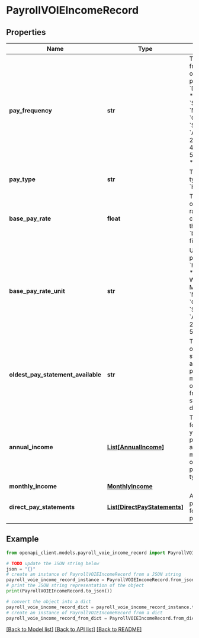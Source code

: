 # PayrollVOIEIncomeRecord


## Properties

Name | Type | Description | Notes
------------ | ------------- | ------------- | -------------
**pay_frequency** | **str** | The current pay frequency or how often a regular pay check is:  * &#x60;Daily&#x60;  * &#x60;Weekly&#x60;  * &#x60;Bi-Weekly&#x60;  * &#x60;Semi-Monthly&#x60;  * &#x60;Monthly&#x60;  * &#x60;Quarterly&#x60;  * &#x60;Semi-Annual&#x60;  * &#x60;Annual&#x60;  * &#x60;Every 2.6 wks&#x60;  * &#x60;Every 4 wks&#x60;  * &#x60;Every 5.2 wks&#x60;  * &#x60;Other&#x60;  * &#x60;Unknown&#x60;  | [optional] 
**pay_type** | **str** | The current pay type:  * &#x60;Salary&#x60;  * &#x60;Hourly&#x60;  * &#x60;Daily&#x60;  | [optional] 
**base_pay_rate** | **float** | The current base or regular pay rate. Please use in conjunction with the &#x60;basePayRateUnit&#x60; field. | [optional] 
**base_pay_rate_unit** | **str** | Unit for the base pay rate:  * &#x60;Hourly&#x60;  * &#x60;Daily&#x60;  * &#x60;Weekly&#x60;  * &#x60;Bi-Weekly&#x60;  * &#x60;Semi-Monthly&#x60;  * &#x60;Monthly&#x60;  * &#x60;Quarterly&#x60;  * &#x60;Semi-Annual&#x60;  * &#x60;Annual&#x60;  * &#x60;Every 2.6 wks&#x60;  * &#x60;Every 5.2 wks&#x60;  * &#x60;Other&#x60;  | [optional] 
**oldest_pay_statement_available** | **str** | The date of the oldest direct pay statement available from the payroll source, as measured by the oldest &#x60;payDate&#x60; from all the pay statements delivered. | [optional] 
**annual_income** | [**List[AnnualIncome]**](AnnualIncome.md) | The annual pay for the current year, through prior year 2 (as available)  This is a mandatory field only for VOIE-payroll report type. | [optional] 
**monthly_income** | [**MonthlyIncome**](MonthlyIncome.md) |  | [optional] 
**direct_pay_statements** | [**List[DirectPayStatements]**](DirectPayStatements.md) | An array of payment histories for each available paycheck | [optional] 

## Example

```python
from openapi_client.models.payroll_voie_income_record import PayrollVOIEIncomeRecord

# TODO update the JSON string below
json = "{}"
# create an instance of PayrollVOIEIncomeRecord from a JSON string
payroll_voie_income_record_instance = PayrollVOIEIncomeRecord.from_json(json)
# print the JSON string representation of the object
print(PayrollVOIEIncomeRecord.to_json())

# convert the object into a dict
payroll_voie_income_record_dict = payroll_voie_income_record_instance.to_dict()
# create an instance of PayrollVOIEIncomeRecord from a dict
payroll_voie_income_record_from_dict = PayrollVOIEIncomeRecord.from_dict(payroll_voie_income_record_dict)
```
[[Back to Model list]](../README.md#documentation-for-models) [[Back to API list]](../README.md#documentation-for-api-endpoints) [[Back to README]](../README.md)



